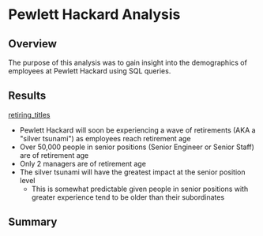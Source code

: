 # Pewlett Hackard Analysis

## Overview

The purpose of this analysis was to gain insight into the demographics of employees at Pewlett Hackard using SQL queries.

## Results

[retiring_titles](resources/retiring_titles.png)

- Pewlett Hackard will soon be experiencing a wave of retirements (AKA a "silver tsunami") as employees reach retirement age
- Over 50,000 people in senior positions (Senior Engineer or Senior Staff) are of retirement age
- Only 2 managers are of retirement age
- The silver tsunami will have the greatest impact at the senior position level
  - This is somewhat predictable given people in senior positions with greater experience tend to be older than their subordinates

## Summary
 
